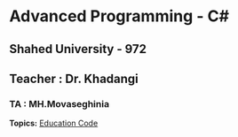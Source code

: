 # Advanced Programming - C#
## Shahed University - 972
## Teacher : Dr. Khadangi
### TA : MH.Movaseghinia
**Topics:**
[Education Code](https://github.com/MMovasaghi/Advanced-Programming-Csharp/Edu.Code)
